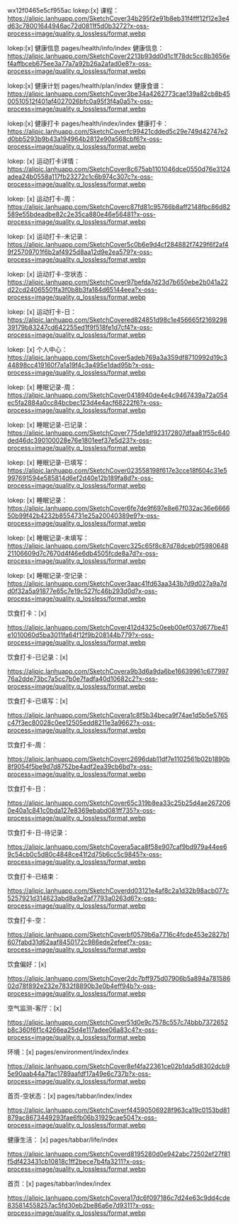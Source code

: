 wx12f0465e5cf955ac
lokep:[x]
课程：https://alipic.lanhuapp.com/SketchCover34b295f2e91b8eb31f4fff12f12e3e4d63c78001644946ac72d0811f5d0b3272?x-oss-process=image/quality,q_lossless/format,webp

lokep:[x] 健康信息 pages/health/info/index
健康信息：https://alipic.lanhuapp.com/SketchCover2213b93dd0d1c1f78dc5cc8b3656ef4affbceb675ee3a77a7a92b26a2afad0e8?x-oss-process=image/quality,q_lossless/format,webp

lokep:[x] 健康计划 pages/health/plan/index
健康食谱：https://alipic.lanhuapp.com/SketchCover3be34a4262773cae139a82cb8b4500510512f401af4027026bfc0a95f3f4a0a5?x-oss-process=image/quality,q_lossless/format,webp

lokep:[x] 健康打卡 pages/health/index/index
健康打卡：https://alipic.lanhuapp.com/SketchCoverfc99421cdded5c29e749d42747e2d0bb5293b9b43a194964b2812e90a568cbf6?x-oss-process=image/quality,q_lossless/format,webp

lokep: [x]
运动打卡详情：https://alipic.lanhuapp.com/SketchCover8c675ab1101046dce0550d76e3124adea24b0558a117fb23272c1c6b974c307c?x-oss-process=image/quality,q_lossless/format,webp

lokep: [x]
运动打卡-周：https://alipic.lanhuapp.com/SketchCoverc87fd81c95766b8aff2148fbc86d82589e55bdeadbe82c2e35ca880e46e56481?x-oss-process=image/quality,q_lossless/format,webp

lokep: [x]
运动打卡-未记录：https://alipic.lanhuapp.com/SketchCover5c0b6e9d4cf284882f7429f6f2af49f25709701f6b2af4925d8aa12d9e2ea579?x-oss-process=image/quality,q_lossless/format,webp

lokep: [x]
运动打卡-空状态：https://alipic.lanhuapp.com/SketchCover97befda7d23d7b650ebe2b041a22d22cd24065501fa3f0b8b3fa184d65144eea?x-oss-process=image/quality,q_lossless/format,webp

lokep: [x]
运动打卡-日：https://alipic.lanhuapp.com/SketchCovered824851d98c1e456665f216929839179b83247cd642255ed1f9f518fe1d7cf4?x-oss-process=image/quality,q_lossless/format,webp

lokep: [x]
个人中心：https://alipic.lanhuapp.com/SketchCover5adeb769a3a359df8710992d19c344898cc419160f7a1a19f4c3a495e1dad95b?x-oss-process=image/quality,q_lossless/format,webp

lokep: [x]
睡眠记录-周：https://alipic.lanhuapp.com/SketchCover0418940de4e4c9467439a72a054ec5fa2884a0cc84bcbec123d4e4acf68222f6?x-oss-process=image/quality,q_lossless/format,webp

lokep: [x]
睡眠记录-已记录：https://alipic.lanhuapp.com/SketchCover775de1df923172807dfaa81f55c640ded46dc390100028e76e1801eef37e5d23?x-oss-process=image/quality,q_lossless/format,webp

lokep: [x]
睡眠记录-已填写：https://alipic.lanhuapp.com/SketchCover023558198f617e3cce18f604c31e5997691594e585814d6ef2d40e12b189fa8d?x-oss-process=image/quality,q_lossless/format,webp

lokep: [x]
睡眠记录：https://alipic.lanhuapp.com/SketchCover6fe7de9f697e8e67f032ac36e666650b99f42b4232b8554731e25a20040389e9?x-oss-process=image/quality,q_lossless/format,webp

lokep: [x]
睡眠记录-未填写：https://alipic.lanhuapp.com/SketchCoverc325c65f8c87d78dceb0f598064821106609d7c7670d4f46e6db4505fcde8a7d?x-oss-process=image/quality,q_lossless/format,webp

lokep: [x]
睡眠记录-空记录：https://alipic.lanhuapp.com/SketchCover3aac41fd63aa343b7d9d027a9a7dd0f32a5a91877e65c7e19c527fc46b293d0d?x-oss-process=image/quality,q_lossless/format,webp

饮食打卡：[x]

https://alipic.lanhuapp.com/SketchCover412d4325c0eeb00ef037d677be41e1010060d5ba3011fa64f12f9b208144b779?x-oss-process=image/quality,q_lossless/format,webp

饮食打卡-已记录：[x]

https://alipic.lanhuapp.com/SketchCovera9b3d6a9da6be16639961c67799776a2dde73bc7a5cc7b0e7fadfa40d10682c2?x-oss-process=image/quality,q_lossless/format,webp

饮食打卡-已填写：[x]

https://alipic.lanhuapp.com/SketchCovera1c8f5b34beca9f74ae1d5b5e5765c47f3ec80028c0ee12505edd8211e3a9662?x-oss-process=image/quality,q_lossless/format,webp

饮食打卡-周：

https://alipic.lanhuapp.com/SketchCoverc2696dab11df7e1102561b02b1890b8f9054f5be9d7d8752be4adf2ea39cb6bd?x-oss-process=image/quality,q_lossless/format,webp

饮食打卡-日：

https://alipic.lanhuapp.com/SketchCover65c319b8ea33c25b25d4ae2672060e40a1c841c0bda127e8369ebabd081ff735?x-oss-process=image/quality,q_lossless/format,webp

饮食打卡-日-待记录：

https://alipic.lanhuapp.com/SketchCovera5aca8f58e907caf9bd979a44ee69c54cb0c5d80c4848ce41f2d75b6cc5c9845?x-oss-process=image/quality,q_lossless/format,webp

饮食打卡-已结束：

https://alipic.lanhuapp.com/SketchCoverdd03121e4af8c2a1d32b98acb077c5257921d314623abd8a9e2af7793a0263d6?x-oss-process=image/quality,q_lossless/format,webp

饮食打卡-空：

https://alipic.lanhuapp.com/SketchCoverbf0579b6a7716c4fcde453e2827b1607fabd31d62aaf8450172c986ede2efeef?x-oss-process=image/quality,q_lossless/format,webp

饮食偏好：[x]

https://alipic.lanhuapp.com/SketchCover2dc7bff975d07906b5a894a78158602d78f892e232e7832f8890b3e0b4eff94b?x-oss-process=image/quality,q_lossless/format,webp

空气监测-客厅：[x]

https://alipic.lanhuapp.com/SketchCover51d0e9c7578c557c74bbb7372652b8c360f6f1c4266ea25d4e117adee06a83c4?x-oss-process=image/quality,q_lossless/format,webp

环境：[x] pages/environment/index/index

https://alipic.lanhuapp.com/SketchCover8ef4fa22361ce02b1da5d8302dcb95e90aab44a7fac1789aafdf17a49e6c737b?x-oss-process=image/quality,q_lossless/format,webp

首页-空状态：[x] pages/tabbar/index/index

https://alipic.lanhuapp.com/SketchCoverf44590506928f963ca19c0153bd81879ac8673449293fae6fb06b31929cae504?x-oss-process=image/quality,q_lossless/format,webp

健康生活： [x] pages/tabbar/life/index

https://alipic.lanhuapp.com/SketchCoverd8195280d0e942abc72502ef27f81f5df423431cb10818c1ff2bece7b4fa3211?x-oss-process=image/quality,q_lossless/format,webp

首页：[x] pages/tabbar/index/index

https://alipic.lanhuapp.com/SketchCovera17dc6f097186c7d24e63c9dd4cde835814558257ac5fd30eb2be86a6e7d9311?x-oss-process=image/quality,q_lossless/format,webp


